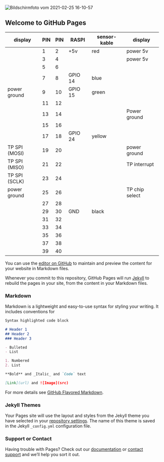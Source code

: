 ![Bildschirmfoto vom 2021-02-25 16-10-57](https://user-images.githubusercontent.com/3499600/110813915-3e29f680-8289-11eb-83f7-f701e3ab167c.png)


## Welcome to GitHub Pages
display|PIN | PIN | RASPI | sensor-kable|display
----|----|-----|-------|-------------|------
    |1   |2    | +5v   | red         | power 5v
    |3   |4    |       |             | power 5v
    |5 |6  |           |              |
    |7 |8  | GPIO 14   | blue       |
power ground|9 |10 | GPIO 15 | green |
    |11 |12| | |
    |13 | 14|        |     | Power ground
    |15 | 16| | |
    |17 | 18 | GPIO 24  | yellow |
TP SPI (MOSI)|19 | 20 |       |     | power ground
TP SPI (MISO)|21 | 22|        |     | TP interrupt
TP SPI (SCLK)|23 | 24|        |     | 
power ground|25 | 26 |       |     | TP chip select
    |27 | 28| | |
    |29 | 30 | GND |black|
    |31 | 32| | |
    |33 | 34| | |
    |35 | 36| | |
    |37 | 38| | |
    |39 | 40| | |




You can use the [editor on GitHub](https://github.com/CGreweling/forSCHU/edit/gh-pages/index.md) to maintain and preview the content for your website in Markdown files.

Whenever you commit to this repository, GitHub Pages will run [Jekyll](https://jekyllrb.com/) to rebuild the pages in your site, from the content in your Markdown files.

### Markdown

Markdown is a lightweight and easy-to-use syntax for styling your writing. It includes conventions for

```markdown
Syntax highlighted code block

# Header 1
## Header 2
### Header 3

- Bulleted
- List

1. Numbered
2. List

**Bold** and _Italic_ and `Code` text

[Link](url) and ![Image](src)
```

For more details see [GitHub Flavored Markdown](https://guides.github.com/features/mastering-markdown/).

### Jekyll Themes

Your Pages site will use the layout and styles from the Jekyll theme you have selected in your [repository settings](https://github.com/CGreweling/forSCHU/settings). The name of this theme is saved in the Jekyll `_config.yml` configuration file.

### Support or Contact

Having trouble with Pages? Check out our [documentation](https://docs.github.com/categories/github-pages-basics/) or [contact support](https://support.github.com/contact) and we’ll help you sort it out.
